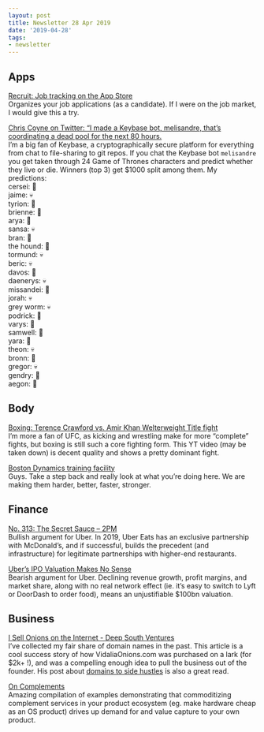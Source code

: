 ```yaml
---
layout: post
title: Newsletter 28 Apr 2019
date: '2019-04-28'
tags:
- newsletter
---
```


## Apps
[‎Recruit: Job tracking on the App Store](https://itunes.apple.com/us/app/recruit-job-tracking/id1443046631)  
Organizes your job applications (as a candidate). If I were on the job market, I would give this a try.

[Chris Coyne on Twitter: “I made a Keybase bot, melisandre, that’s coordinating a dead pool for the next 80 hours.](https://twitter.com/malgorithms/status/1121485677466673152?s=20)  
I’m a big fan of Keybase, a cryptographically secure platform for everything from chat to file-sharing to git repos. If you chat the Keybase bot `melisandre` you get taken through 24 Game of Thrones characters and predict whether they live or die. Winners (top 3) get $1000 split among them. My predictions:  
cersei: 👸  
jaime: 💀  
tyrion: 👨  
brienne: 👩  
arya: 👩  
sansa: 💀  
bran: 👦  
the hound: 👨  
tormund: 💀  
beric: 💀  
davos: 👨  
daenerys: 💀  
missandei: 👩  
jorah: 💀  
grey worm: 💀  
podrick: 👨  
varys: 👨  
samwell: 👨  
yara: 👩  
theon: 💀  
bronn: 👨  
gregor: 💀  
gendry: 👨  
aegon: 🤴  

## Body
 [Boxing: Terence Crawford vs. Amir Khan Welterweight Title fight ](https://www.youtube.com/watch?v=YP-pte2U0CA)   
I’m more a fan of UFC, as kicking and wrestling make for more “complete” fights, but boxing is still such a core fighting form. This YT video (may be taken down) is decent quality and shows a pretty dominant fight.

[Boston Dynamics training facility](https://twitter.com/_danielsinclair/status/1121594930714042368?s=21)  
Guys. Take a step back and really look at what you’re doing here. We are making them harder, better, faster, stronger.

## Finance
 [No. 313: The Secret Sauce – 2PM](https://2pml.com/2019/04/15/mcdonalds-uber/)  
Bullish argument for Uber. In 2019, Uber Eats has an exclusive partnership with McDonald’s, and if successful, builds the precedent (and infrastructure) for legitimate partnerships with higher-end restaurants.

[Uber’s IPO Valuation Makes No Sense](https://www.forbes.com/sites/greatspeculations/2019/04/22/ubers-ipo-valuation-makes-no-sense/#7b15d2ec540d)  
Bearish argument for Uber. Declining revenue growth, profit margins, and market share, along with no real network effect (ie. it’s easy to switch to Lyft or DoorDash to order food), means an unjustifiable $100bn valuation.

## Business
[I Sell Onions on the Internet - Deep South Ventures](https://www.deepsouthventures.com/i-sell-onions-on-the-internet/)  
I’ve collected my fair share of domain names in the past. This article is a cool success story of how VidaliaOnions.com was purchased on a lark (for $2k+ !), and was a compelling enough idea to pull the business out of the founder. His post about [domains to side hustles](https://www.deepsouthventures.com/build-a-side-business/) is also a great read.

[On Complements](https://www.gwern.net/Complement)  
Amazing compilation of examples demonstrating that commoditizing complement services in your product ecosystem (eg. make hardware cheap as an OS product) drives up demand for and value capture to your own product. 